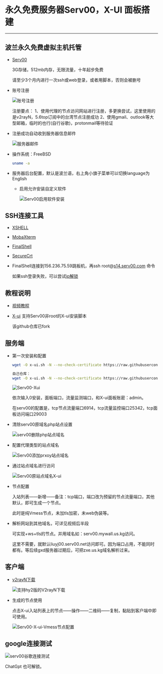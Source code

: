 # 永久免费服务器Serv00，X-UI 面板搭建

---

## 波兰永久免费虚拟主机托管

- [Serv00](https://www.serv00.com/)

  3G存储，512mb内存，无限流量，十年起步免费

  请至少3个月内进行一次ssh或web登录，或者用脚本，否则会被删号

- 账号注册

  ![账号注册](https://raw.githubusercontent.com/GaloisLYJ/booknotes/refs/heads/master/%E4%BA%91%E6%9C%8D%E5%8A%A1%E5%99%A8%E4%B9%8B%E7%A7%91%E5%AD%A6%E4%B8%8A%E7%BD%91/file/Serv00%E6%B3%A8%E5%86%8C.png)

  注册要点：
  1、使用代理的节点访问网站进行注册，多更换尝试，这里使用的是v2rayN，5.6top订阅中的台湾节点注册成功
  2、使用gmail、outlook等大型邮箱，临时的也行(自行谷歌)，protonmail等待验证

- 注册成功自动收到服务器信息邮件

  ![服务器邮件](https://raw.githubusercontent.com/GaloisLYJ/booknotes/refs/heads/master/%E4%BA%91%E6%9C%8D%E5%8A%A1%E5%99%A8%E4%B9%8B%E7%A7%91%E5%AD%A6%E4%B8%8A%E7%BD%91/file/Serv00%E6%9C%8D%E5%8A%A1%E5%99%A8%E9%82%AE%E4%BB%B6.png)

- 操作系统：FreeBSD

  ```bash
  uname -a
  ```

- 服务器后台配置，默认是波兰语，右上角小旗子菜单可以切换language为English

  - 启用允许安装自定义软件

    ![Serv00启用软件安装](https://raw.githubusercontent.com/GaloisLYJ/booknotes/refs/heads/master/%E4%BA%91%E6%9C%8D%E5%8A%A1%E5%99%A8%E4%B9%8B%E7%A7%91%E5%AD%A6%E4%B8%8A%E7%BD%91/file/Serv00%E5%90%AF%E7%94%A8%E8%BD%AF%E4%BB%B6%E5%AE%89%E8%A3%85.png)


## SSH连接工具

- [XSHELL](https://www.xshell.com/zh/free-for-home-school/)

- [MobaXterm](https://mobaxterm.mobatek.net/)

- [FinalShell](https://www.hostbuf.com/t/988.html)

- [SecureCrt](https://www.vandyke.com/products/securecrt/)

- FinalShell连接到156.236.75.59跳板机，再ssh root@[s14.serv00.com](http://s14.serv00.com/) 命令

  如果ssh登录失败，可以尝试[ip解锁](https://www.serv00.com/ip_unban/)

## 教程说明

   - [视频教程](https://www.youtube.com/watch?v=YCq0pEpG2jE)

   - [X-ui](https://am.809098.xyz/am-serv00-x-ui/) 支持Serv00非root的X-ui安装脚本

     该github仓库已fork

## 服务端

- 第一次安装和配置

  ```bash
  wget -O x-ui.sh -N --no-check-certificate https://raw.githubusercontent.com/amclubs/am-serv00-x-ui/main/x-ui.sh && chmod +x x-ui.sh && ./x-ui.sh
  
  自己仓库：
  wget -O x-ui.sh -N --no-check-certificate https://raw.githubusercontent.com/GaloisLYJ/am-serv00-x-ui/refs/heads/main/x-ui.sh && chmod +x x-ui.sh && ./x-ui.sh
  ```
  
  ![Serv00-Xui](https://raw.githubusercontent.com/GaloisLYJ/booknotes/refs/heads/master/%E4%BA%91%E6%9C%8D%E5%8A%A1%E5%99%A8%E4%B9%8B%E7%A7%91%E5%AD%A6%E4%B8%8A%E7%BD%91/file/Serv00-X-ui.png)
  
  依次输入0安装，面板端口，流量监测端口，和X-ui面板账密：admin。
  
  在serv00的配置是，tcp节点流量端口6914，tcp流量监控端口25342，tcp面板访问端口29003
  
- 清除serv00原域名php站点设置

  ![serv00删除php站点域名](https://raw.githubusercontent.com/GaloisLYJ/booknotes/refs/heads/master/%E4%BA%91%E6%9C%8D%E5%8A%A1%E5%99%A8%E4%B9%8B%E7%A7%91%E5%AD%A6%E4%B8%8A%E7%BD%91/file/serv00%E5%88%A0%E9%99%A4php%E7%AB%99%E7%82%B9%E5%9F%9F%E5%90%8D.png)

- 配置代理类型的站点域名

  ![Serv00添加prxoy站点域名](https://raw.githubusercontent.com/GaloisLYJ/booknotes/refs/heads/master/%E4%BA%91%E6%9C%8D%E5%8A%A1%E5%99%A8%E4%B9%8B%E7%A7%91%E5%AD%A6%E4%B8%8A%E7%BD%91/file/Serv00%E6%B7%BB%E5%8A%A0prxoy%E7%AB%99%E7%82%B9%E5%9F%9F%E5%90%8D.png)

- 通过站点域名进行访问

  ![Serv00原站点域名X-ui](https://raw.githubusercontent.com/GaloisLYJ/booknotes/refs/heads/master/%E4%BA%91%E6%9C%8D%E5%8A%A1%E5%99%A8%E4%B9%8B%E7%A7%91%E5%AD%A6%E4%B8%8A%E7%BD%91/file/Serv00%E5%8E%9F%E7%AB%99%E7%82%B9%E5%9F%9F%E5%90%8DX-ui.png)

- 节点配置

  入站列表——新增——备注：tcp端口，端口改为预留的节点流量端口，其他默认，即可生成一个节点。

  此时是纯Vmess节点，未加tls加密，未web伪装等。

- 解析网站到其他域名，可详见视频后半段

  可实现+ws+tls的节点。并用域名如：serv00.mywall.us.kg访问。

  这里不需要，就默认liuyj00.serv00.net访问即可。因为端口占用，不能同时都有。等后续gxd服务器过期后，可把zxe.us.kg域名解析过来。

## 客户端

- [v2rayN下载]([https://github.com/2dust/v2rayN/releases/latest](https://bulianglin.com/g/aHR0cHM6Ly9naXRodWIuY29tLzJkdXN0L3YycmF5Ti9yZWxlYXNlcy9sYXRlc3Q))

  ![支持hy2版的V2rayN下载](https://raw.githubusercontent.com/GaloisLYJ/booknotes/refs/heads/master/%E4%BA%91%E6%9C%8D%E5%8A%A1%E5%99%A8%E4%B9%8B%E7%A7%91%E5%AD%A6%E4%B8%8A%E7%BD%91/file/%E6%94%AF%E6%8C%81hy2%E7%89%88%E7%9A%84V2rayN%E4%B8%8B%E8%BD%BD.png)

- 生成的节点使用

  点击X-ui入站列表上的节点——操作——二维码——复制，黏贴到客户端中即可使用。

  ![Serv00-X-ui-Vmess节点配置](D:\booknotes\云服务器之科学上网\file\Serv00-X-ui-Vmess节点配置.png)

## google连接测试

![serv00谷歌连接测试](https://raw.githubusercontent.com/GaloisLYJ/booknotes/refs/heads/master/%E4%BA%91%E6%9C%8D%E5%8A%A1%E5%99%A8%E4%B9%8B%E7%A7%91%E5%AD%A6%E4%B8%8A%E7%BD%91/file/serv00%E8%B0%B7%E6%AD%8C%E8%BF%9E%E6%8E%A5%E6%B5%8B%E8%AF%95.png)

ChatGpt 也可解锁。
